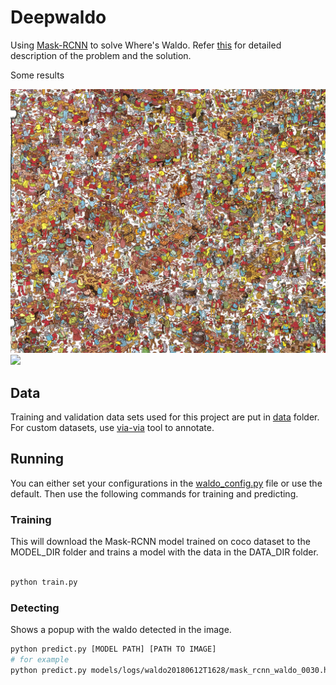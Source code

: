 Deepwaldo
=========

Using [Mask-RCNN](https://github.com/matterport/Mask_RCNN) to solve Where's Waldo. Refer [this](https://lifepluslinux.blogspot.com) for detailed description of the problem and the solution.

Some results

![](data/val/5.jpg)
![](results/5.png)

## Data

Training and validation data sets used for this project are put in [data](data/) folder. For custom datasets, use [via-via](http://www.robots.ox.ac.uk/~vgg/software/via/via.html) tool to annotate.

## Running 

You can either set your configurations in the [waldo_config.py](waldo_config.py) file or use the default. Then use the following commands for training and predicting.

### Training

This will download the Mask-RCNN model trained on coco dataset to the MODEL_DIR folder and trains a model with the data in the DATA_DIR folder.

```bash

python train.py

```

### Detecting 

Shows a popup with the waldo detected in the image.


```bash
python predict.py [MODEL PATH] [PATH TO IMAGE]
# for example
python predict.py models/logs/waldo20180612T1628/mask_rcnn_waldo_0030.h5 data/val/5.jpg

```
 
